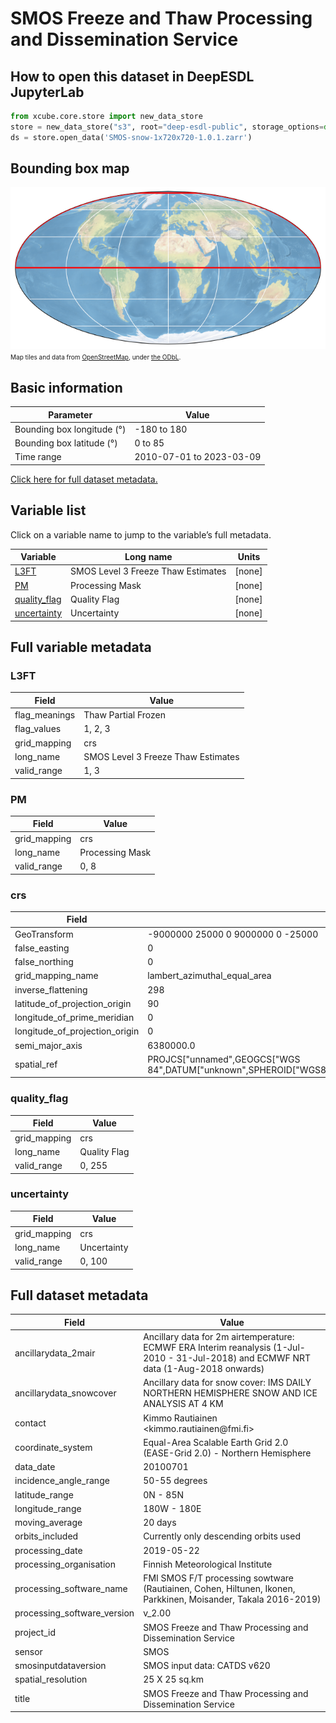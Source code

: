 # SMOS Freeze and Thaw Processing and Dissemination Service

## How to open this dataset in DeepESDL JupyterLab
```python
from xcube.core.store import new_data_store
store = new_data_store("s3", root="deep-esdl-public", storage_options=dict(anon=True))
ds = store.open_data('SMOS-snow-1x720x720-1.0.1.zarr')
```

## Bounding box map

![Bounding box map](SMOS-snow-1x720x720-1-0-1-zarr.png)<br>
<span style="font-size: x-small">Map tiles and data from <a href="http://openstreetmap.org">OpenStreetMap</a>, under <a href="http://www.openstreetmap.org/copyright">the ODbL</a>.</span>

## Basic information

| Parameter | Value |
| ---- | ---- |
| Bounding box longitude (°) | -180 to 180 |
| Bounding box latitude (°) | 0 to 85 |
| Time range | 2010-07-01 to 2023-03-09 |

[Click here for full dataset metadata.](#full-metadata)

## Variable list

Click on a variable name to jump to the variable’s full metadata.

| Variable | Long name | Units |
| ---- | ---- | ---- |
| [L3FT](#L3FT) | SMOS Level 3 Freeze Thaw Estimates | \[none\] |
| [PM](#PM) | Processing Mask | \[none\] |
| [quality\_flag](#quality\_flag) | Quality Flag | \[none\] |
| [uncertainty](#uncertainty) | Uncertainty | \[none\] |

## Full variable metadata

### <a name="L3FT"></a>L3FT

| Field | Value |
| ---- | ---- |
| flag\_meanings | Thaw Partial Frozen |
| flag\_values | 1, 2, 3 |
| grid\_mapping | crs |
| long\_name | SMOS Level 3 Freeze Thaw Estimates |
| valid\_range | 1, 3 |

### <a name="PM"></a>PM

| Field | Value |
| ---- | ---- |
| grid\_mapping | crs |
| long\_name | Processing Mask |
| valid\_range | 0, 8 |

### <a name="crs"></a>crs

| Field | Value |
| ---- | ---- |
| GeoTransform | \-9000000 25000 0 9000000 0 \-25000  |
| false\_easting | 0 |
| false\_northing | 0 |
| grid\_mapping\_name | lambert\_azimuthal\_equal\_area |
| inverse\_flattening | 298 |
| latitude\_of\_projection\_origin | 90 |
| longitude\_of\_prime\_meridian | 0 |
| longitude\_of\_projection\_origin | 0 |
| semi\_major\_axis | 6380000\.0 |
| spatial\_ref | PROJCS\["unnamed",GEOGCS\["WGS 84",DATUM\["unknown",SPHEROID\["WGS84",6378137,298\.257223563\]\],PRIMEM\["Greenwich",0\],UNIT\["degree",0\.0174532925199433\]\],PROJECTION\["Lambert\_Azimuthal\_Equal\_Area"\],PARAMETER\["latitude\_of\_center",90\],PARAMETER\["longitude\_of\_center",0\],PARAMETER\["false\_easting",0\],PARAMETER\["false\_northing",0\],UNIT\["metre",1,AUTHORITY\["EPSG","9001"\]\]\] |

### <a name="quality_flag"></a>quality_flag

| Field | Value |
| ---- | ---- |
| grid\_mapping | crs |
| long\_name | Quality Flag |
| valid\_range | 0, 255 |

### <a name="uncertainty"></a>uncertainty

| Field | Value |
| ---- | ---- |
| grid\_mapping | crs |
| long\_name | Uncertainty |
| valid\_range | 0, 100 |

## <a name="full-metadata"></a>Full dataset metadata

| Field | Value |
| ---- | ---- |
| ancillarydata\_2mair | Ancillary data for 2m airtemperature: ECMWF ERA Interim reanalysis \(1\-Jul\-2010 \- 31\-Jul\-2018\) and ECMWF NRT data \(1\-Aug\-2018 onwards\) |
| ancillarydata\_snowcover | Ancillary data for snow cover: IMS DAILY NORTHERN HEMISPHERE SNOW AND ICE ANALYSIS AT 4 KM |
| contact | Kimmo Rautiainen &lt;kimmo\.rautiainen@fmi\.fi&gt; |
| coordinate\_system | Equal\-Area Scalable Earth Grid 2\.0 \(EASE\-Grid 2\.0\) \- Northern Hemisphere |
| data\_date | 20100701 |
| incidence\_angle\_range | 50\-55 degrees |
| latitude\_range | 0N \- 85N |
| longitude\_range | 180W \- 180E |
| moving\_average | 20 days |
| orbits\_included | Currently only descending orbits used |
| processing\_date | 2019\-05\-22 |
| processing\_organisation | Finnish Meteorological Institute |
| processing\_software\_name | FMI SMOS F/T processing sowtware \(Rautiainen, Cohen, Hiltunen, Ikonen, Parkkinen, Moisander, Takala 2016\-2019\) |
| processing\_software\_version | v\_2\.00 |
| project\_id | SMOS Freeze and Thaw Processing and Dissemination Service |
| sensor | SMOS |
| smosinputdataversion | SMOS input data: CATDS v620 |
| spatial\_resolution | 25 X 25 sq\.km |
| title | SMOS Freeze and Thaw Processing and Dissemination Service |

